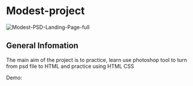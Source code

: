 # Modest-project
![Modest-PSD-Landing-Page-full](https://user-images.githubusercontent.com/78204279/153193381-d8886222-c132-417e-84ca-ec2d1d81306c.jpg)

## General Infomation

The main aim of the project is to practice, learn use photoshop tool to turn from psd file to HTML and practice using HTML CSS

Demo: 

